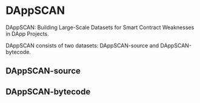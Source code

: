 # DAppSCAN
DAppSCAN: Building Large-Scale Datasets for Smart Contract Weaknesses in DApp Projects.

DAppSCAN consists of two datasets: DAppSCAN-source and DAppSCAN-bytecode.

## DAppSCAN-source
## DAppSCAN-bytecode
